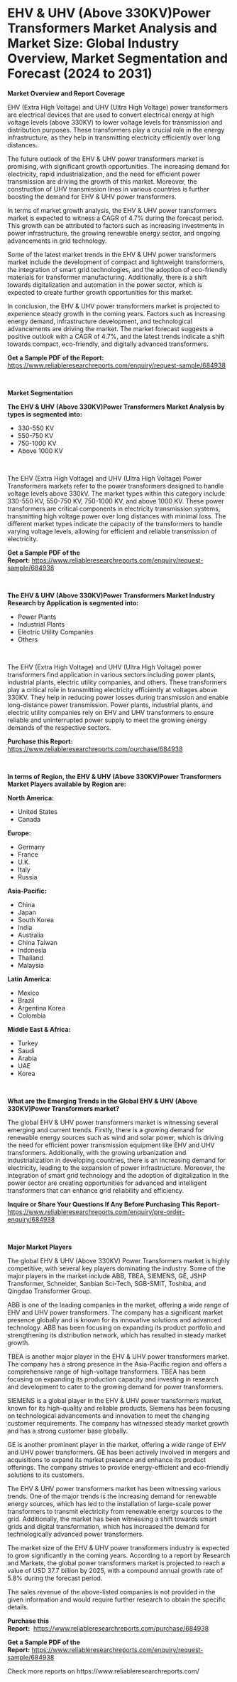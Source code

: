 <p><h1>EHV & UHV (Above 330KV)Power Transformers Market Analysis and Market Size: Global Industry Overview, Market Segmentation and Forecast (2024 to 2031)</h1></p><p><strong>Market Overview and Report Coverage</strong></p>
<p><p>EHV (Extra High Voltage) and UHV (Ultra High Voltage) power transformers are electrical devices that are used to convert electrical energy at high voltage levels (above 330KV) to lower voltage levels for transmission and distribution purposes. These transformers play a crucial role in the energy infrastructure, as they help in transmitting electricity efficiently over long distances.</p><p>The future outlook of the EHV & UHV power transformers market is promising, with significant growth opportunities. The increasing demand for electricity, rapid industrialization, and the need for efficient power transmission are driving the growth of this market. Moreover, the construction of UHV transmission lines in various countries is further boosting the demand for EHV & UHV power transformers.</p><p>In terms of market growth analysis, the EHV & UHV power transformers market is expected to witness a CAGR of 4.7% during the forecast period. This growth can be attributed to factors such as increasing investments in power infrastructure, the growing renewable energy sector, and ongoing advancements in grid technology.</p><p>Some of the latest market trends in the EHV & UHV power transformers market include the development of compact and lightweight transformers, the integration of smart grid technologies, and the adoption of eco-friendly materials for transformer manufacturing. Additionally, there is a shift towards digitalization and automation in the power sector, which is expected to create further growth opportunities for this market.</p><p>In conclusion, the EHV & UHV power transformers market is projected to experience steady growth in the coming years. Factors such as increasing energy demand, infrastructure development, and technological advancements are driving the market. The market forecast suggests a positive outlook with a CAGR of 4.7%, and the latest trends indicate a shift towards compact, eco-friendly, and digitally advanced transformers.</p></p>
<p><strong>Get a Sample PDF of the Report:</strong> <a href="https://www.reliableresearchreports.com/enquiry/request-sample/684938">https://www.reliableresearchreports.com/enquiry/request-sample/684938</a></p>
<p>&nbsp;</p>
<p><strong>Market Segmentation</strong></p>
<p><strong>The EHV & UHV (Above 330KV)Power Transformers Market Analysis by types is segmented into:</strong></p>
<p><ul><li>330-550 KV</li><li>550-750 KV</li><li>750-1000 KV</li><li>Above 1000 KV</li></ul></p>
<p>&nbsp;</p>
<p><p>The EHV (Extra High Voltage) and UHV (Ultra High Voltage) Power Transformers markets refer to the power transformers designed to handle voltage levels above 330kV. The market types within this category include 330-550 KV, 550-750 KV, 750-1000 KV, and above 1000 KV. These power transformers are critical components in electricity transmission systems, transmitting high voltage power over long distances with minimal loss. The different market types indicate the capacity of the transformers to handle varying voltage levels, allowing for efficient and reliable transmission of electricity.</p></p>
<p><strong>Get a Sample PDF of the Report:</strong>&nbsp;<a href="https://www.reliableresearchreports.com/enquiry/request-sample/684938">https://www.reliableresearchreports.com/enquiry/request-sample/684938</a></p>
<p>&nbsp;</p>
<p><strong>The EHV & UHV (Above 330KV)Power Transformers Market Industry Research by Application is segmented into:</strong></p>
<p><ul><li>Power Plants</li><li>Industrial Plants</li><li>Electric Utility Companies</li><li>Others</li></ul></p>
<p>&nbsp;</p>
<p><p>The EHV (Extra High Voltage) and UHV (Ultra High Voltage) power transformers find application in various sectors including power plants, industrial plants, electric utility companies, and others. These transformers play a critical role in transmitting electricity efficiently at voltages above 330KV. They help in reducing power losses during transmission and enable long-distance power transmission. Power plants, industrial plants, and electric utility companies rely on EHV and UHV transformers to ensure reliable and uninterrupted power supply to meet the growing energy demands of the respective sectors.</p></p>
<p><strong>Purchase this Report:</strong>&nbsp; <a href="https://www.reliableresearchreports.com/purchase/684938">https://www.reliableresearchreports.com/purchase/684938</a></p>
<p>&nbsp;</p>
<p><strong>In terms of Region, the EHV & UHV (Above 330KV)Power Transformers Market Players available by Region are:</strong></p>
<p>
    <p> <strong> North America: </strong>
        <ul>
            <li>United States</li>
            <li>Canada</li>
        </ul>
        </p> 
    <p> <strong> Europe: </strong>
        <ul>
            <li>Germany</li>
            <li>France</li>
            <li>U.K.</li>
            <li>Italy</li>
            <li>Russia</li>
        </ul>
        </p> 
    <p> <strong> Asia-Pacific: </strong>
        <ul>
            <li>China</li>
            <li>Japan</li>
            <li>South Korea</li>
            <li>India</li>
            <li>Australia</li>
            <li>China Taiwan</li>
            <li>Indonesia</li>
            <li>Thailand</li>
            <li>Malaysia</li>
        </ul>
        </p> 
    <p> <strong> Latin America: </strong>
        <ul>
            <li>Mexico</li>
            <li>Brazil</li>
            <li>Argentina Korea</li>
            <li>Colombia</li>
        </ul>
        </p> 
    <p> <strong> Middle East & Africa: </strong>
        <ul>
            <li>Turkey</li>
            <li>Saudi</li>
            <li>Arabia</li>
            <li>UAE</li>
            <li>Korea</li>
        </ul>
    </p>
    </p>
<p>&nbsp;</p>
<p><strong>What are the Emerging Trends in the Global EHV & UHV (Above 330KV)Power Transformers market?</strong></p>
<p><p>The global EHV & UHV power transformers market is witnessing several emerging and current trends. Firstly, there is a growing demand for renewable energy sources such as wind and solar power, which is driving the need for efficient power transmission equipment like EHV and UHV transformers. Additionally, with the growing urbanization and industrialization in developing countries, there is an increasing demand for electricity, leading to the expansion of power infrastructure. Moreover, the integration of smart grid technology and the adoption of digitalization in the power sector are creating opportunities for advanced and intelligent transformers that can enhance grid reliability and efficiency.</p></p>
<p><strong>Inquire or Share Your Questions If Any Before Purchasing This Report</strong>- <a href="https://www.reliableresearchreports.com/enquiry/pre-order-enquiry/684938">https://www.reliableresearchreports.com/enquiry/pre-order-enquiry/684938</a></p>
<p>&nbsp;</p>
<p><strong>Major Market Players</strong></p>
<p><p>The global EHV & UHV (Above 330KV) Power Transformers market is highly competitive, with several key players dominating the industry. Some of the major players in the market include ABB, TBEA, SIEMENS, GE, JSHP Transformer, Schneider, Sanbian Sci-Tech, SGB-SMIT, Toshiba, and Qingdao Transformer Group.</p><p>ABB is one of the leading companies in the market, offering a wide range of EHV and UHV power transformers. The company has a significant market presence globally and is known for its innovative solutions and advanced technology. ABB has been focusing on expanding its product portfolio and strengthening its distribution network, which has resulted in steady market growth.</p><p>TBEA is another major player in the EHV & UHV power transformers market. The company has a strong presence in the Asia-Pacific region and offers a comprehensive range of high-voltage transformers. TBEA has been focusing on expanding its production capacity and investing in research and development to cater to the growing demand for power transformers.</p><p>SIEMENS is a global player in the EHV & UHV power transformers market, known for its high-quality and reliable products. Siemens has been focusing on technological advancements and innovation to meet the changing customer requirements. The company has witnessed steady market growth and has a strong customer base globally.</p><p>GE is another prominent player in the market, offering a wide range of EHV and UHV power transformers. GE has been actively involved in mergers and acquisitions to expand its market presence and enhance its product offerings. The company strives to provide energy-efficient and eco-friendly solutions to its customers.</p><p>The EHV & UHV power transformers market has been witnessing various trends. One of the major trends is the increasing demand for renewable energy sources, which has led to the installation of large-scale power transformers to transmit electricity from renewable energy sources to the grid. Additionally, the market has been witnessing a shift towards smart grids and digital transformation, which has increased the demand for technologically advanced power transformers.</p><p>The market size of the EHV & UHV power transformers industry is expected to grow significantly in the coming years. According to a report by Research and Markets, the global power transformers market is projected to reach a value of USD 37.7 billion by 2025, with a compound annual growth rate of 5.8% during the forecast period.</p><p>The sales revenue of the above-listed companies is not provided in the given information and would require further research to obtain the specific details.</p></p>
<p><strong>Purchase this Report:</strong>&nbsp;&nbsp;<a href="https://www.reliableresearchreports.com/purchase/684938">https://www.reliableresearchreports.com/purchase/684938</a></p>
<p></p>
<p><strong>Get a Sample PDF of the Report:</strong>&nbsp;<a href="https://www.reliableresearchreports.com/enquiry/request-sample/684938">https://www.reliableresearchreports.com/enquiry/request-sample/684938</a></p>
<p>Check more reports on https://www.reliableresearchreports.com/</p>